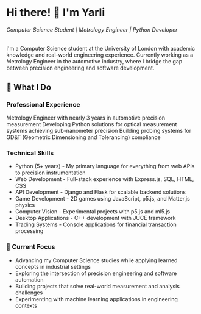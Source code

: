 <h1>Hi there! 👋 I'm Yarli</h1>

<h6>Computer Science Student | Metrology Engineer | Python Developer</h6>
I'm a Computer Science student at the University of London with academic knowledge and real-world engineering experience. Currently working as a Metrology Engineer in the automotive industry, where I bridge the gap between precision engineering and software development.

<h2>🔧 What I Do</h2>

<h3><bold>Professional Experience</bold></h3>

Metrology Engineer with nearly 3 years in automotive precision measurement
Developing Python solutions for optical measurement systems achieving sub-nanometer precision
Building probing systems for GD&T (Geometric Dimensioning and Tolerancing) compliance

<h3><bold>Technical Skills</bold></h3>

- Python (5+ years) - My primary language for everything from web APIs to precision instrumentation
- Web Development - Full-stack experience with Express.js, SQL, HTML, CSS
- API Development - Django and Flask for scalable backend solutions
- Game Development - 2D games using JavaScript, p5.js, and Matter.js physics
- Computer Vision - Experimental projects with p5.js and ml5.js
- Desktop Applications - C++ development with JUCE framework
- Trading Systems - Console applications for financial transaction processing

<h3><bold>🎯 Current Focus</bold></h3>

- Advancing my Computer Science studies while applying learned concepts in industrial settings
- Exploring the intersection of precision engineering and software automation
- Building projects that solve real-world measurement and analysis challenges
- Experimenting with machine learning applications in engineering contexts
